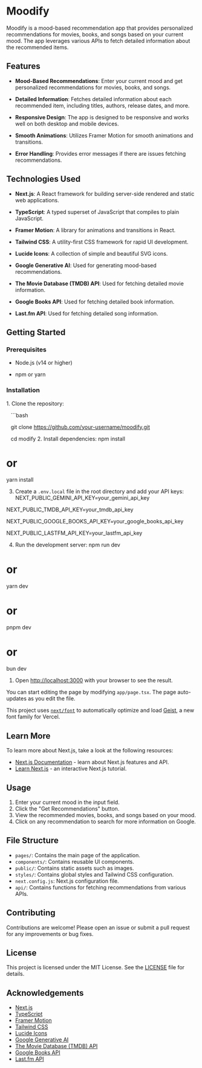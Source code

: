 # Moodify

Moodify is a mood-based recommendation app that provides personalized recommendations for movies, books, and songs based on your current mood. The app leverages various APIs to fetch detailed information about the recommended items.

## Features

- **Mood-Based Recommendations**: Enter your current mood and get personalized recommendations for movies, books, and songs.

- **Detailed Information**: Fetches detailed information about each recommended item, including titles, authors, release dates, and more.

- **Responsive Design**: The app is designed to be responsive and works well on both desktop and mobile devices.

- **Smooth Animations**: Utilizes Framer Motion for smooth animations and transitions.

- **Error Handling**: Provides error messages if there are issues fetching recommendations.

## Technologies Used

- **Next.js**: A React framework for building server-side rendered and static web applications.

- **TypeScript**: A typed superset of JavaScript that compiles to plain JavaScript.

- **Framer Motion**: A library for animations and transitions in React.

- **Tailwind CSS**: A utility-first CSS framework for rapid UI development.

- **Lucide Icons**: A collection of simple and beautiful SVG icons.

- **Google Generative AI**: Used for generating mood-based recommendations.

- **The Movie Database (TMDB) API**: Used for fetching detailed movie information.

- **Google Books API**: Used for fetching detailed book information.

- **Last.fm API**: Used for fetching detailed song information.

## Getting Started

### Prerequisites

- Node.js (v14 or higher)

- npm or yarn

### Installation

1\. Clone the repository:

   ```bash

   git clone https://github.com/your-username/moodify.git

   cd modify
2. Install dependencies:
npm install

# or

yarn install

3. Create a `.env.local` file in the root directory and add your API keys:
NEXT_PUBLIC_GEMINI_API_KEY=your_gemini_api_key

NEXT_PUBLIC_TMDB_API_KEY=your_tmdb_api_key

NEXT_PUBLIC_GOOGLE_BOOKS_API_KEY=your_google_books_api_key

NEXT_PUBLIC_LASTFM_API_KEY=your_lastfm_api_key

4. Run the development server:
npm run dev

# or

yarn dev

# or

pnpm dev

# or

bun dev

1.  Open [http://localhost:3000](vscode-file://vscode-app/c:/Users/mehul/AppData/Local/Programs/Microsoft%20VS%20Code/resources/app/out/vs/code/electron-sandbox/workbench/workbench.html) with your browser to see the result.

You can start editing the page by modifying `app/page.tsx`. The page auto-updates as you edit the file.

This project uses [`next/font`](vscode-file://vscode-app/c:/Users/mehul/AppData/Local/Programs/Microsoft%20VS%20Code/resources/app/out/vs/code/electron-sandbox/workbench/workbench.html) to automatically optimize and load [Geist](vscode-file://vscode-app/c:/Users/mehul/AppData/Local/Programs/Microsoft%20VS%20Code/resources/app/out/vs/code/electron-sandbox/workbench/workbench.html), a new font family for Vercel.

Learn More
----------

To learn more about Next.js, take a look at the following resources:

-   [Next.js Documentation](vscode-file://vscode-app/c:/Users/mehul/AppData/Local/Programs/Microsoft%20VS%20Code/resources/app/out/vs/code/electron-sandbox/workbench/workbench.html) - learn about Next.js features and API.
-   [Learn Next.js](vscode-file://vscode-app/c:/Users/mehul/AppData/Local/Programs/Microsoft%20VS%20Code/resources/app/out/vs/code/electron-sandbox/workbench/workbench.html) - an interactive Next.js tutorial.

Usage
-----

1.  Enter your current mood in the input field.
2.  Click the "Get Recommendations" button.
3.  View the recommended movies, books, and songs based on your mood.
4.  Click on any recommendation to search for more information on Google.

File Structure
--------------

-   `pages/`: Contains the main page of the application.
-   `components/`: Contains reusable UI components.
-   `public/`: Contains static assets such as images.
-   `styles/`: Contains global styles and Tailwind CSS configuration.
-   `next.config.js`: Next.js configuration file.
-   `api/`: Contains functions for fetching recommendations from various APIs.

Contributing
------------

Contributions are welcome! Please open an issue or submit a pull request for any improvements or bug fixes.

License
-------

This project is licensed under the MIT License. See the [LICENSE](vscode-file://vscode-app/c:/Users/mehul/AppData/Local/Programs/Microsoft%20VS%20Code/resources/app/out/vs/code/electron-sandbox/workbench/workbench.html) file for details.

Acknowledgements
----------------

-   [Next.js](vscode-file://vscode-app/c:/Users/mehul/AppData/Local/Programs/Microsoft%20VS%20Code/resources/app/out/vs/code/electron-sandbox/workbench/workbench.html)
-   [TypeScript](vscode-file://vscode-app/c:/Users/mehul/AppData/Local/Programs/Microsoft%20VS%20Code/resources/app/out/vs/code/electron-sandbox/workbench/workbench.html)
-   [Framer Motion](vscode-file://vscode-app/c:/Users/mehul/AppData/Local/Programs/Microsoft%20VS%20Code/resources/app/out/vs/code/electron-sandbox/workbench/workbench.html)
-   [Tailwind CSS](vscode-file://vscode-app/c:/Users/mehul/AppData/Local/Programs/Microsoft%20VS%20Code/resources/app/out/vs/code/electron-sandbox/workbench/workbench.html)
-   [Lucide Icons](vscode-file://vscode-app/c:/Users/mehul/AppData/Local/Programs/Microsoft%20VS%20Code/resources/app/out/vs/code/electron-sandbox/workbench/workbench.html)
-   [Google Generative AI](vscode-file://vscode-app/c:/Users/mehul/AppData/Local/Programs/Microsoft%20VS%20Code/resources/app/out/vs/code/electron-sandbox/workbench/workbench.html)
-   [The Movie Database (TMDB) API](vscode-file://vscode-app/c:/Users/mehul/AppData/Local/Programs/Microsoft%20VS%20Code/resources/app/out/vs/code/electron-sandbox/workbench/workbench.html)
-   [Google Books API](vscode-file://vscode-app/c:/Users/mehul/AppData/Local/Programs/Microsoft%20VS%20Code/resources/app/out/vs/code/electron-sandbox/workbench/workbench.html)
-   [Last.fm API](vscode-file://vscode-app/c:/Users/mehul/AppData/Local/Programs/Microsoft%20VS%20Code/resources/app/out/vs/code/electron-sandbox/workbench/workbench.html)